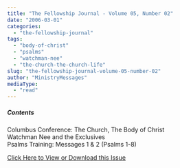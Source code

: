 ```yaml
---
title: "The Fellowship Journal - Volume 05, Number 02"
date: "2006-03-01"
categories: 
  - "the-fellowship-journal"
tags: 
  - "body-of-christ"
  - "psalms"
  - "watchman-nee"
  - "the-church-the-church-life"
slug: "the-fellowship-journal-volume-05-number-02"
author: "MinistryMessages"
mediaType: 
  - "read"
---
```


##### Contents

Columbus Conference: The Church, The Body of Christ  
Watchman Nee and the Exclusives  
Psalms Training: Messages 1 & 2 (Psalms 1-8)

[Click Here to View or Download this Issue](/wp-content/uploads/fj-2006-01-vol-05-num-01.pdf)
